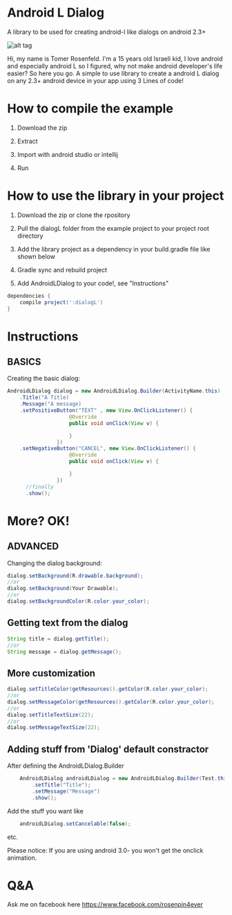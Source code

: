 Android L Dialog
==============

A library to be used for creating android-l like dialogs on android 2.3+

![alt tag](http://i.picresize.com/images/2014/09/09/gSHu9.png)


Hi, my name is Tomer Rosenfeld.
I'm a 15 years old Israeli kid, I love android and especially android L so I figured, why not make android developer's life easier?
So here you go.
A simple to use library to create a android L dialog on any 2.3+ android device in your app using 3 Lines of code! 

How to compile the example
==========================
1. Download the zip

2. Extract

3. Import with android studio or intellij

4. Run


How to use the library in your project
======================================

1. Download the zip or clone the rpository

2. Pull the dialogL folder from the example project to your project root directory

3. Add the library project as a dependency in your build.gradle file like shown below

4. Gradle sync and rebuild project

5. Add AndroidLDialog to your code!, see "Instructions"

```groovy
dependencies {
    compile project(':dialogL')
}
```

Instructions
=============


BASICS
------

Creating the basic dialog:
```java
AndroidLDialog dialog = new AndroidLDialog.Builder(ActivityName.this)
    .Title("A Title)
    .Message("A message)
    .setPositiveButton("TEXT" , new View.OnClickListener() {
                    @Override
                    public void onClick(View v) {

                    }
                })
    .setNegativeButton("CANCEL", new View.OnClickListener() {
                    @Override
                    public void onClick(View v) {

                    }
                })
      //finally
      .show();
```

More? OK!
=========

ADVANCED
--------

Changing the dialog background:
```java
dialog.setBackground(R.drawable.background);
//or
dialog.setBackground(Your Drawable);
//or
dialog.setBackgroundColor(R.color.your_color);
```

Getting text from the dialog
-----------------------------

```java
String title = dialog.getTitle();
//or
String message = dialog.getMessage();
```

More customization
------------------

```java
dialog.setTitleColor(getResources().getColor(R.color.your_color);
//or
dialog.setMessageColor(getResources().getColor(R.color.your_color);
//or
dialog.setTitleTextSize(22);
//or
dialog.setMessageTextSize(22);
```


Adding stuff from 'Dialog' default constractor
-------------------------------------
After defining the AndroidLDialog.Builder

```java
    AndroidLDialog androidLDialog = new AndroidLDialog.Builder(Test.this)
        .setTitle("Title");
        .setMessage("Message")
        .show();
```

Add the stuff you want like
```java
    androidLDialog.setCancelable(false);
```
etc.

Please notice:
If you are using android 3.0- you won't get the onclick animation.

Q&A
====

Ask me on facebook here https://www.facebook.com/rosenpin4ever
